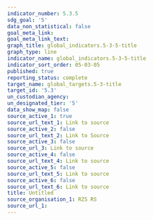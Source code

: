 ```yaml
---
indicator_number: 5.3.5
sdg_goal: '5'
data_non_statistical: false
goal_meta_link: 
goal_meta_link_text: 
graph_title: global_indicators.5-3-5-title
graph_type: line
indicator_name: global_indicators.5-3-5-title
indicator_sort_order: 05-03-05
published: true
reporting_status: complete
target_name: global_targets.5-3-title
target_id: '5.3'
un_custodian_agency:
un_designated_tier: '5'
data_show_map: false
source_active_1: true
source_url_text_1: Link to source
source_active_2: false
source_url_text_2: Link to Source
source_active_3: false
source_url_3: Link to source
source_active_4: false
source_url_text_4: Link to source
source_active_5: false
source_url_text_5: Link to source
source_active_6: false
source_url_text_6: Link to source
title: Untitled
source_organisation_1: RZS RS 
source_url_1: 
---
```

